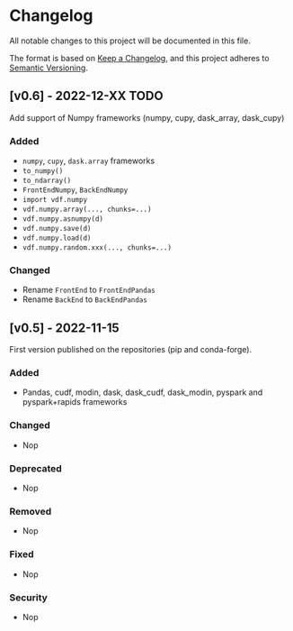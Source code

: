 # Changelog
All notable changes to this project will be documented in this file.

The format is based on [Keep a Changelog](https://keepachangelog.com/en/1.0.0/),
and this project adheres to [Semantic Versioning](https://semver.org/spec/v2.0.0.html).

## [v0.6] - 2022-12-XX TODO

Add support of Numpy frameworks (numpy, cupy, dask_array, dask_cupy)

### Added
- `numpy`, `cupy`, `dask.array` frameworks
- `to_numpy()`
- `to_ndarray()`
- `FrontEndNumpy`, `BackEndNumpy`
- `import vdf.numpy`
- `vdf.numpy.array(..., chunks=...)`
- `vdf.numpy.asnumpy(d)`
- `vdf.numpy.save(d)`
- `vdf.numpy.load(d)`
- `vdf.numpy.random.xxx(..., chunks=...)`

### Changed
- Rename `FrontEnd` to `FrontEndPandas`
- Rename `BackEnd` to `BackEndPandas`

## [v0.5] - 2022-11-15

First version published on the repositories (pip and conda-forge).

### Added
- Pandas, cudf, modin, dask, dask_cudf, dask_modin, pyspark and pyspark+rapids frameworks

### Changed
- Nop

### Deprecated
- Nop

### Removed
- Nop

### Fixed
- Nop

### Security
- Nop

